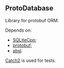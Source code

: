 ## ProtoDatabase

Library for protobuf ORM.

Depends on:
- [SQLiteCpp](https://github.com/SRombauts/SQLiteCpp.git);
- [protobuf](https://github.com/protocolbuffers/protobuf.git);
- [absl](https://github.com/abseil/abseil-cpp.git).

[Catch2](https://github.com/catchorg/Catch2) is used for tests.
